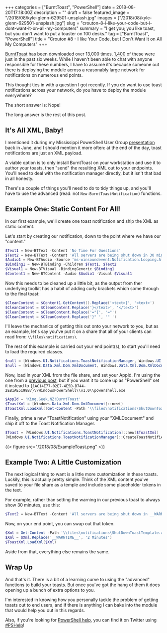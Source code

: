 +++
categories = ["BurntToast", "PowerShell"]
date = 2018-08-20T17:18:00Z
description = ""
draft = false
featured_image = "/2018/08/kyle-glenn-629501-unsplash.jpg"
images = ["/2018/08/kyle-glenn-629501-unsplash.jpg"]
slug = "crouton-8-i-like-your-code-but-i-dont-want-it-on-all-my-computers"
summary = "I get you; you like toast, but you don't want to put a toaster on 100 desks."
tag = ["BurntToast", "PowerShell"]
title = "Crouton #8 - I like Your Code, but I Don't Want It on All My Computers"
+++


[BurntToast](https://www.powershellgallery.com/packages/BurntToast) has been downloaded over 13,000 times. [1,400](https://www.powershellgallery.com/stats/packages/BurntToast?groupby=Version) of these were just in the past six weeks. While I haven't been able to chat with anyone responsible for these numbers, I have to assume it's because someone out there is deploying the module across a reasonably large network for notifications on numerous end points.

This thought ties in with a question I got recently. If you do want to use toast notifications across your network, do you have to deploy the module everywhere?

The short answer is: Nope!

The long answer is the rest of this post.

## **It's All XML, Baby!**

I mentioned it during my Mississippi PowerShell User Group [presentation](https://youtu.be/kI5Dsub8etw) back in June, and I should mention it more often: at the end of the day, toast notifications are just an XML payload.

A viable option is to only install BurntToast on your workstation and use it to author your toasts, then "send" the resulting XML out to your endpoints. You'll need to deal with the notification manager directly, but it isn't that bad in all honesty.

There's a couple of things you'll need to do to tidy things up, and you'll have to use the advanced (read: not `New-BurntToastNotification`) functions.

## **Example One: Static Content For All!**

In our first example, we'll create one toast notification and ship the XML as static content.

Let's start by creating our notification, down to the point where we have our "content."

```powershell
$Text1 = New-BTText -Content 'No Time For Questions'
$Text2 = New-BTText -Content 'All servers are being shut down in 30 minutes, save your work!'
$Audio1 = New-BTAudio -Source 'ms-winsoundevent:Notification.Looping.Alarm'
$Binding1 = New-BTBinding -Children $Text1, $Text2
$Visual1 = New-BTVisual -BindingGeneric $Binding1
$Content1 = New-BTContent -Audio $Audio1 -Visual $Visual1

```

Now this needs to be cleaned up a little bit, as the output from ther underlying toolkit has a habit of adding curly brackets which some through to the final toast:

```powershell
$CleanContent = $Content1.GetContent().Replace('<text>{', '<text>')
$CleanContent = $CleanContent.Replace('}</text>', '</text>')
$CleanContent = $CleanContent.Replace('="{', '="')
$CleanContent = $CleanContent.Replace('}" ', '" ')

```

I'll leave the mechanics of getting this out onto your network to you, but as an example, let's say you've put it on a share that all of your clients can read from: `\\files\notifications\`

The rest of this example is carried out your end point(s), to start you'll need to load the required classes.

```powershell
$null = [Windows.UI.Notifications.ToastNotificationManager, Windows.UI.Notifications, ContentType = WindowsRuntime]
$null = [Windows.Data.Xml.Dom.XmlDocument, Windows.Data.Xml.Dom.XmlDocument, ContentType = WindowsRuntime]

```

Now, load in your XML from the file share, and set your AppId. I'm using the one from a [previous post](https://king.geek.nz/2018/02/04/burnttoast-appid-installer/), but if you want it to come up as "PowerShell" set it instead to `{1AC14E77-02E7-4E5D-B744-2EB1AE5198B7}\\WindowsPowerShell\\v1.0\\powershell.exe`

```powershell
$AppId = 'King.Geek.NZ!BurntToast'
$ToastXml = [Windows.Data.Xml.Dom.XmlDocument]::new()
$ToastXml.LoadXml((Get-Content -Path '\\files\notifications\ShutDownToast.xml'))

```

Finally, prime a new "ToastNotification" using your "XMLDocument" and ship it off to the Toast Notification Manager.

```powershell
$Toast = [Windows.UI.Notifications.ToastNotification]::new($ToastXml)
[Windows.UI.Notifications.ToastNotificationManager]::CreateToastNotifier($AppId).Show($Toast)

```

{{< figure src="/2018/08/ExampleToast.png" >}}

## **Example Two: A Little Customization**

The next logical thing to want is a little more customization in these toasts. Luckily, this is actually pretty simple. Think of the XML content you've saved to your file share as a temple and include some placeholder tokens in the text.

For example, rather than setting the warning in our previous toast to always show 30 minutes, use this:

```powershell
$Text2 = New-BTText -Content 'All servers are being shut down in __WARNTIME__, save your work!'

```

Now, on your end point, you can swap out that token.

```powershell
$Xml = Get-Content -Path '\\files\notifications\ShutDownToastTemplate.xml'
$Xml = $Xml.Replace('__WARNTIME__', '2 Minutes')
$ToastXml.LoadXml($Xml)

```

Aside from that, everything else remains the same.

## **Wrap Up**

And that's it. There is a bit of a learning curve to using the "advanced" functions to build your toasts. But once you've got the hang of them it does opening up a bunch of extra options to you.

I'm interested in knowing how you personally tackle the problem of getting toasts out to end users, and if there is anything I can bake into the module that would help you out in this regards.

Also, if you're looking for [PowerShell help](https://king.geek.nz/2018/03/20/pshelp-twitter/), you can find it on Twitter using [#PSHelp](https://twitter.com/search?f=tweets&vertical=default&q=%23pshelp&src=typd)!

